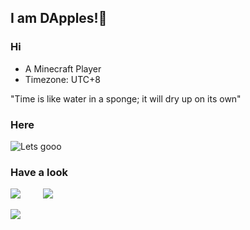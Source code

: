 ## I am DApples!🍎 

### Hi


- A Minecraft Player
- Timezone: UTC+8

"Time is like water in a sponge; it will dry up on its own"

### Here

![Lets gooo](https://github.com/user-attachments/assets/5743395a-d442-4762-9144-db786fac6670)


### Have a look


[![](https://github-readme-stats.vercel.app/api/pin/?username=ItsDApples&repo=JoinOpt&theme=tokyonight)](https://github.com/ItsDApples/JoinOpt)
&emsp;&emsp;
[![](https://github-readme-stats.vercel.app/api/pin/?username=ItsDApples&repo=FireHud-Temporary-translate&theme=tokyonight)](https://github.com/ItsDApples/FireHud-Temporary-translate)


[![](https://github-readme-stats.vercel.app/api/pin/?username=ItsDApples&repo=OptTools-Docs&theme=tokyonight)](https://github.com/ItsDApples/OptTools-Docs)
